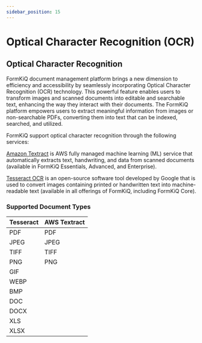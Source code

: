 ```yaml
---
sidebar_position: 15
---
```


# Optical Character Recognition (OCR)

## Optical Character Recognition

FormKiQ document management platform brings a new dimension to efficiency and accessibility by seamlessly incorporating Optical Character Recognition (OCR) technology. This powerful feature enables users to transform images and scanned documents into editable and searchable text, enhancing the way they interact with their documents. The FormKiQ platform empowers users to extract meaningful information from images or non-searchable PDFs, converting them into text that can be indexed, searched, and utilized.

FormKiQ support optical character recognition through the following services:

[Amazon Textract](https://aws.amazon.com/textract/) is AWS fully managed machine learning (ML) service that automatically extracts text, handwriting, and data from scanned documents (available in FormKiQ Essentials, Advanced, and Enterprise).

[Tesseract OCR](https://github.com/tesseract-ocr/tesseract) is an open-source software tool developed by Google that is used to convert images containing printed or handwritten text into machine-readable text (available in all offerings of FormKiQ, including FormKiQ Core).

### Supported Document Types

| Tesseract    | AWS Textract |
| -------- | ------- |
| PDF | PDF |
| JPEG | JPEG |
| TIFF | TIFF |
| PNG | PNG |
| GIF |  |
| WEBP |  |
| BMP |  |
| DOC |  |
| DOCX |  |
| XLS |  |
| XLSX |  |